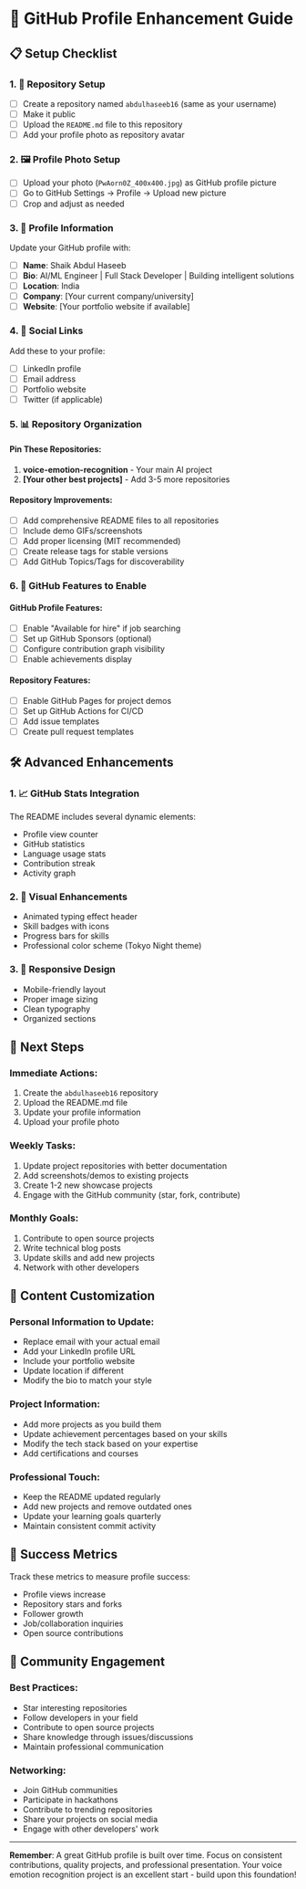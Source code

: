 # 🚀 GitHub Profile Enhancement Guide

## 📋 Setup Checklist

### 1. 📁 Repository Setup
- [ ] Create a repository named `abdulhaseeb16` (same as your username)
- [ ] Make it public
- [ ] Upload the `README.md` file to this repository
- [ ] Add your profile photo as repository avatar

### 2. 🖼️ Profile Photo Setup
- [ ] Upload your photo (`PwAorn0Z_400x400.jpg`) as GitHub profile picture
- [ ] Go to GitHub Settings → Profile → Upload new picture
- [ ] Crop and adjust as needed

### 3. 📄 Profile Information
Update your GitHub profile with:
- [ ] **Name**: Shaik Abdul Haseeb
- [ ] **Bio**: AI/ML Engineer | Full Stack Developer | Building intelligent solutions
- [ ] **Location**: India
- [ ] **Company**: [Your current company/university]
- [ ] **Website**: [Your portfolio website if available]

### 4. 🔗 Social Links
Add these to your profile:
- [ ] LinkedIn profile
- [ ] Email address
- [ ] Portfolio website
- [ ] Twitter (if applicable)

### 5. 📊 Repository Organization

#### Pin These Repositories:
1. **voice-emotion-recognition** - Your main AI project
2. **[Your other best projects]** - Add 3-5 more repositories

#### Repository Improvements:
- [ ] Add comprehensive README files to all repositories
- [ ] Include demo GIFs/screenshots
- [ ] Add proper licensing (MIT recommended)
- [ ] Create release tags for stable versions
- [ ] Add GitHub Topics/Tags for discoverability

### 6. 🎯 GitHub Features to Enable

#### GitHub Profile Features:
- [ ] Enable "Available for hire" if job searching
- [ ] Set up GitHub Sponsors (optional)
- [ ] Configure contribution graph visibility
- [ ] Enable achievements display

#### Repository Features:
- [ ] Enable GitHub Pages for project demos
- [ ] Set up GitHub Actions for CI/CD
- [ ] Add issue templates
- [ ] Create pull request templates

## 🛠️ Advanced Enhancements

### 1. 📈 GitHub Stats Integration
The README includes several dynamic elements:
- Profile view counter
- GitHub statistics
- Language usage stats
- Contribution streak
- Activity graph

### 2. 🎨 Visual Enhancements
- Animated typing effect header
- Skill badges with icons
- Progress bars for skills
- Professional color scheme (Tokyo Night theme)

### 3. 📱 Responsive Design
- Mobile-friendly layout
- Proper image sizing
- Clean typography
- Organized sections

## 🚀 Next Steps

### Immediate Actions:
1. Create the `abdulhaseeb16` repository
2. Upload the README.md file
3. Update your profile information
4. Upload your profile photo

### Weekly Tasks:
1. Update project repositories with better documentation
2. Add screenshots/demos to existing projects
3. Create 1-2 new showcase projects
4. Engage with the GitHub community (star, fork, contribute)

### Monthly Goals:
1. Contribute to open source projects
2. Write technical blog posts
3. Update skills and add new projects
4. Network with other developers

## 📝 Content Customization

### Personal Information to Update:
- Replace email with your actual email
- Add your LinkedIn profile URL
- Include your portfolio website
- Update location if different
- Modify the bio to match your style

### Project Information:
- Add more projects as you build them
- Update achievement percentages based on your skills
- Modify the tech stack based on your expertise
- Add certifications and courses

### Professional Touch:
- Keep the README updated regularly
- Add new projects and remove outdated ones
- Update your learning goals quarterly
- Maintain consistent commit activity

## 🎯 Success Metrics

Track these metrics to measure profile success:
- Profile views increase
- Repository stars and forks
- Follower growth
- Job/collaboration inquiries
- Open source contributions

## 🤝 Community Engagement

### Best Practices:
- Star interesting repositories
- Follow developers in your field
- Contribute to open source projects
- Share knowledge through issues/discussions
- Maintain professional communication

### Networking:
- Join GitHub communities
- Participate in hackathons
- Contribute to trending repositories
- Share your projects on social media
- Engage with other developers' work

---

**Remember**: A great GitHub profile is built over time. Focus on consistent contributions, quality projects, and professional presentation. Your voice emotion recognition project is an excellent start - build upon this foundation!